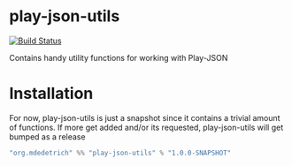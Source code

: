 # play-json-utils

[![Build Status](https://travis-ci.org/mdedetrich/play-json-utils.svg?branch=master)](https://travis-ci.org/mdedetrich/play-json-utils)

Contains handy utility functions for working with Play-JSON

# Installation

For now, play-json-utils is just a snapshot since it contains a trivial amount of functions.
If more get added and/or its requested, play-json-utils will get bumped as a release

```scala
"org.mdedetrich" %% "play-json-utils" % "1.0.0-SNAPSHOT"
```

